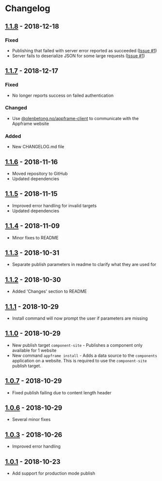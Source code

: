 
# Changelog

## [1.1.8] - 2018-12-18

### Fixed
- Publishing that failed with server error reported as succeeded ([Issue #1])
- Server fails to deserialize JSON for some large requests ([Issue #1])

## [1.1.7] - 2018-12-17
### Fixed
- No longer reports success on failed authentication
### Changed
- Use [@olenbetong.no/appframe-client](https://www.npmjs.com/package/@olenbetong/appframe-client) to communicate with the Appframe website
### Added
- New CHANGELOG.md file

## [1.1.6] - 2018-11-16
- Moved repository to GitHub
- Updated dependencies

## [1.1.5] - 2018-11-15
- Improved error handling for invalid targets
- Updated dependencies

## [1.1.4] - 2018-11-09
- Minor fixes to README

## [1.1.3] - 2018-10-31
- Separate publish parameters in readme to clarify what they are used for

## [1.1.2] - 2018-10-30
- Added 'Changes' section to README

## [1.1.1] - 2018-10-29
- Install command will now prompt the user if parameters are missing

## [1.1.0] - 2018-10-29
- New publish target `component-site` - Publishes a component only available for 1 website
- New command `appframe install` - Adds a data source to the `components` application on a website. This is required to use the `component-site` publish target.

## [1.0.7] - 2018-10-29
- Fixed publish failing due to content length header

## [1.0.6] - 2018-10-29
- Several minor fixes

## [1.0.3] - 2018-10-26
- Improved error handling

## [1.0.1] - 2018-10-23
- Add support for production mode publish

[UNRELEASED]: https://github.com/bjornarvh/appframe-cli/compare/v1.1.8...HEAD
[1.1.8]: https://github.com/bjornarvh/appframe-cli/compare/v1.1.7...v1.1.8
[1.1.7]: https://github.com/bjornarvh/appframe-cli/compare/v1.1.6...v1.1.7
[1.1.6]: https://github.com/bjornarvh/appframe-cli/compare/v1.1.5...v1.1.6
[1.1.5]: https://github.com/bjornarvh/appframe-cli/compare/v1.1.4...v1.1.5
[1.1.4]: https://github.com/bjornarvh/appframe-cli/compare/v1.1.3...v1.1.4
[1.1.3]: https://github.com/bjornarvh/appframe-cli/compare/v1.1.2...v1.1.3
[1.1.2]: https://github.com/bjornarvh/appframe-cli/compare/v1.1.1...v1.1.2
[1.1.1]: https://github.com/bjornarvh/appframe-cli/compare/v1.1.0...v1.1.1
[1.1.0]: https://github.com/bjornarvh/appframe-cli/compare/v1.0.7...v1.1.0
[1.0.7]: https://github.com/bjornarvh/appframe-cli/compare/v1.0.6...v1.0.7
[1.0.6]: https://github.com/bjornarvh/appframe-cli/compare/v1.0.3...v1.0.6
[1.0.3]: https://github.com/bjornarvh/appframe-cli/compare/v1.0.1...v1.0.3
[1.0.1]: https://github.com/bjornarvh/appframe-cli/compare/v1.0.0...v1.0.1

[Issue #1]: https://github.com/olenbetong/appframe-cli/issues/1